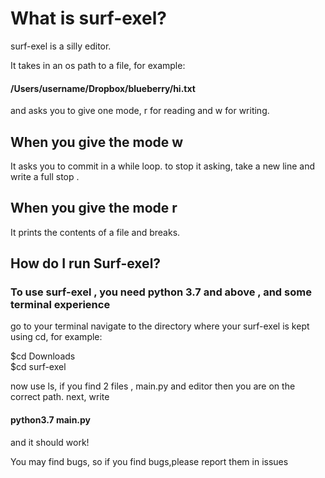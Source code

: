 # What is surf-exel?

surf-exel is a silly editor.


It takes in an os path to a file, for example:

#### /Users/username/Dropbox/blueberry/hi.txt

and asks you to give one mode, r for reading and w for writing.

## When you give the mode w

It asks you to commit in a while loop.
to stop it asking, take a new line and write a full stop
.
## When you give the mode r

It prints the contents of a file and breaks.


## How do I run Surf-exel?
### To use surf-exel , you need python 3.7 and above , and some terminal experience

go to your terminal
navigate to the directory where your surf-exel is kept using cd, for example:

$cd Downloads <br/>
$cd surf-exel


now use ls, if you find 2 files , main.py and editor then you are on the correct path.
next, write  
#### python3.7 main.py

and it should work!

You may find bugs, so if you find bugs,please report them in issues

